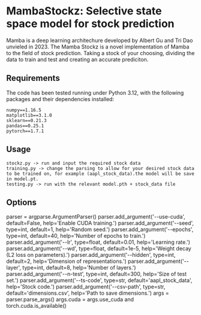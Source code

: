 # MambaStockz: Selective state space model for stock prediction

Mamba is a deep learning architechure developed by Albert Gu and Tri Dao unvieled in 2023. The Mamba Stockz is a novel implementation of Mamba to the field of stock prediction. Taking a stock of your choosing, dividing the data to train and test and creating an accurate prediciton. 

## Requirements

The code has been tested running under Python 3.12, with the following packages and their dependencies installed:
```
numpy==1.16.5
matplotlib==3.1.0
sklearn==0.21.3
pandas==0.25.1
pytorch==1.7.1
```

## Usage

```
stockz.py -> run and input the required stock data
training.py -> change the parsing to allow for your desired stock data to be trained on, for example (aapl_stock_data).the model will be save in model.pt.
testing.py -> run with the relevant model.pth + stock_data file
```

## Options

parser = argparse.ArgumentParser()
parser.add_argument('--use-cuda', default=False, help='Enable CUDA training.')
parser.add_argument('--seed', type=int, default=1, help='Random seed.')
parser.add_argument('--epochs', type=int, default=40, help='Number of epochs to train.')
parser.add_argument('--lr', type=float, default=0.01, help='Learning rate.')
parser.add_argument('--wd', type=float, default=1e-5, help='Weight decay (L2 loss on parameters).')
parser.add_argument('--hidden', type=int, default=2, help='Dimension of representations.')
parser.add_argument('--layer', type=int, default=8, help='Number of layers.')
parser.add_argument('--n-test', type=int, default=300, help='Size of test set.')
parser.add_argument('--ts-code', type=str, default='aapl_stock_data', help='Stock code.')
parser.add_argument('--csv-path', type=str, default='dimensions.csv', help='Path to save dimensions.')
args = parser.parse_args()
args.cuda = args.use_cuda and torch.cuda.is_available()


```
